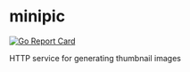 # minipic
[![Go Report Card](https://goreportcard.com/badge/github.com/bardex/minipic)](https://goreportcard.com/report/github.com/bardex/minipic)

HTTP service for generating thumbnail images
